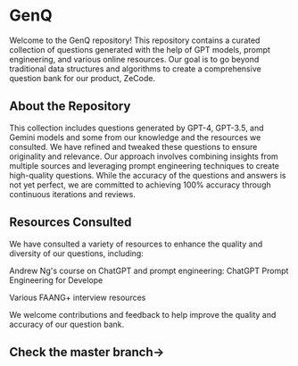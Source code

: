 # GenQ
Welcome to the GenQ repository! This repository contains a curated collection of questions generated with the help of GPT models, prompt engineering, and various online resources. Our goal is to go beyond traditional data structures and algorithms to create a comprehensive question bank for our product, ZeCode.

About the Repository
-----------------------------------------------------------------------------------------------------------------------------------------------------------------------------------------------------------------
This collection includes questions generated by GPT-4, GPT-3.5, and Gemini models and some from our knowledge and the resources we consulted. We have refined and tweaked these questions to ensure originality and relevance. Our approach involves combining insights from multiple sources and leveraging prompt engineering techniques to create high-quality questions. While the accuracy of the questions and answers is not yet perfect, we are committed to achieving 100% accuracy through continuous iterations and reviews.

Resources Consulted
-----------------------------------------------------------------------------------------------------------------------------------------------------------------------------------------------------------------
We have consulted a variety of resources to enhance the quality and diversity of our questions, including:

Andrew Ng's course on ChatGPT and prompt engineering: ChatGPT Prompt Engineering for Develope

Various FAANG+ interview resources

We welcome contributions and feedback to help improve the quality and accuracy of our question bank.

Check the master branch->
-------------------------
